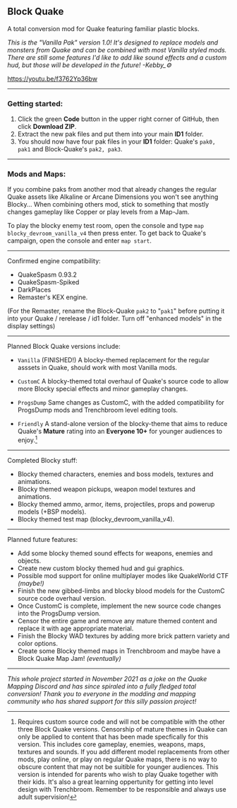 ## Block Quake
A total conversion mod for Quake featuring familiar plastic blocks.

*This is the "Vanilla Pak" version 1.0!  It's designed to replace models and monsters from Quake and can be combined with most Vanilla styled mods.  There are still some features I'd like to add like sound effects and a custom hud, but those will be developed in the future!  -Kebby_:gear:*

https://youtu.be/f3762Yp36bw

---

### Getting started:
1. Click the green **Code** button in the upper right corner of GitHub, then click **Download ZIP**.
2. Extract the new pak files and put them into your main **ID1** folder.
3. You should now have four pak files in your **ID1** folder: Quake's `pak0, pak1` and Block-Quake's `pak2, pak3`.

---

### Mods and Maps:

If you combine paks from another mod that already changes the regular Quake assets like Alkaline or Arcane Dimensions you won't see anything Blocky...  When combining others mod, stick to something that mostly changes gameplay like Copper or play levels from a Map-Jam.

To play the blocky enemy test room, open the console and type `map blocky_devroom_vanilla_v4` then press enter. To get back to Quake's campaign, open the console and enter `map start`.

---

Confirmed engine compatibility:
- QuakeSpasm 0.93.2
- QuakeSpasm-Spiked
- DarkPlaces
- Remaster's KEX engine.

(For the Remaster, rename the Block-Quake `pak2` to "`pak1`" before putting it into your Quake / rerelease / id1 folder. Turn off "enhanced models" in the display settings)

---

Planned Block Quake versions include:
- `Vanilla`  (FINISHED!)  A blocky-themed replacement for the regular asssets in Quake, should work with most Vanilla mods.

- `CustomC` A blocky-themed total overhaul of Quake's source code to allow more Blocky special effects and minor gameplay changes.

- `ProgsDump`  Same changes as CustomC, with the added compatibility for ProgsDump mods and Trenchbroom level editing tools.

- `Friendly`  A stand-alone version of the blocky-theme that aims to reduce Quake's **Mature** rating into an **Everyone 10+** for younger audiences to enjoy.[^2]

---

Completed Blocky stuff:
- Blocky themed characters, enemies and boss models, textures and animations.
- Blocky themed weapon pickups, weapon model textures and animations.
- Blocky themed ammo, armor, items, projectiles, props and powerup models (+BSP models).
- Blocky themed test map (blocky_devroom_vanilla_v4).

---

Planned future features:
- Add some blocky themed sound effects for weapons, enemies and objects.
- Create new custom blocky themed hud and gui graphics.
- Possible mod support for online multiplayer modes like QuakeWorld CTF *(maybe!)*
- Finish the new gibbed-limbs and blocky blood models for the CustomC source code overhaul version.
- Once CustomC is complete, implement the new source code changes into the ProgsDump version.
- Censor the entire game and remove any mature themed content and replace it with age appropriate material.
- Finish the Blocky WAD textures by adding more brick pattern variety and color options.
- Create some Blocky themed maps in Trenchbroom and maybe have a Block Quake Map Jam! *(eventually)*

---

*This whole project started in November 2021 as a joke on the Quake Mapping Discord and has since spiraled into a fully fledged total conversion!*
*Thank you to everyone in the modding and mapping community who has shared support for this silly passion project!*

[^2]: Requires custom source code and will not be compatible with the other three Block Quake versions. Censorship of mature themes in Quake can only be applied to content that has been made specfically for this version. This includes core gameplay, enemies, weapons, maps, textures and sounds. If you add different model replacements from other mods, play online, or play on regular Quake maps, there is no way to obscure content that may not be suitible for younger audiences. This version is intended for parents who wish to play Quake together with their kids. It's also a great learning oppertunity for getting into level design with Trenchbroom. Remember to be responsible and always use adult supervision!
